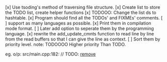 [x] Use tsoding's method of traversing file structure.
[x] Create list to store the TODO list, create helper functions
[x] TODOOO: Change the list ds to hashtable.
[x] Program should find all the TODOs' and FIXMEs' comments. 
[ ] support as many languages as possible.
[x] Print them in compilation mode format.
[ ] Later add option to seperate them by the programming language.
[x] rewrite the add_update_cmnts function to read line by line from the read buffers
    so that I can give the line as context.
[ ] Sort them by priority level. 
    note: TODOOOO Higher priority Than TODO.

eg. o/p: src/main.cpp:182:     // TODO: [remove](remove)

